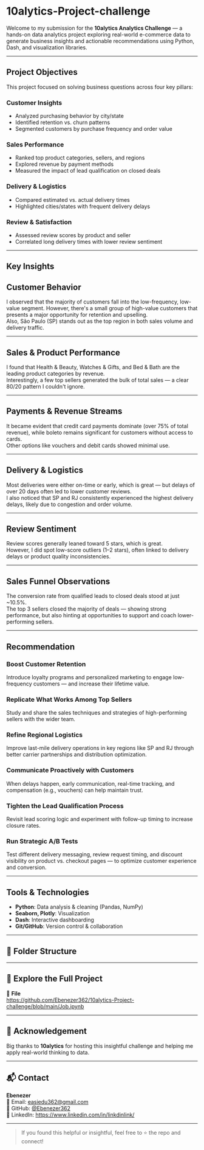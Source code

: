 # 10alytics-Project-challenge



Welcome to my submission for the **10alytics Analytics Challenge** — a hands-on data analytics project exploring real-world e-commerce data to generate business insights and actionable recommendations using Python, Dash, and visualization libraries.

---

##  Project Objectives

This project focused on solving business questions across four key pillars:

###  Customer Insights
- Analyzed purchasing behavior by city/state
- Identified retention vs. churn patterns
- Segmented customers by purchase frequency and order value

###  Sales Performance
- Ranked top product categories, sellers, and regions
- Explored revenue by payment methods
- Measured the impact of lead qualification on closed deals

###  Delivery & Logistics
- Compared estimated vs. actual delivery times
- Highlighted cities/states with frequent delivery delays

###  Review & Satisfaction
- Assessed review scores by product and seller
- Correlated long delivery times with lower review sentiment

---

##  Key Insights

##  Customer Behavior  
I observed that the majority of customers fall into the low-frequency, low-value segment. However, there's a small group of high-value customers that presents a major opportunity for retention and upselling.  
Also, São Paulo (SP) stands out as the top region in both sales volume and delivery traffic.

---

## Sales & Product Performance  
I found that Health & Beauty, Watches & Gifts, and Bed & Bath are the leading product categories by revenue.  
Interestingly, a few top sellers generated the bulk of total sales — a clear 80/20 pattern I couldn't ignore.

---

##  Payments & Revenue Streams  
It became evident that credit card payments dominate (over 75% of total revenue), while boleto remains significant for customers without access to cards.  
Other options like vouchers and debit cards showed minimal use.

---

##  Delivery & Logistics  
Most deliveries were either on-time or early, which is great — but delays of over 20 days often led to lower customer reviews.  
I also noticed that SP and RJ consistently experienced the highest delivery delays, likely due to congestion and order volume.

---

##  Review Sentiment  
Review scores generally leaned toward 5 stars, which is great.  
However, I did spot low-score outliers (1–2 stars), often linked to delivery delays or product quality inconsistencies.

---

##  Sales Funnel Observations  
The conversion rate from qualified leads to closed deals stood at just ~10.5%.  
The top 3 sellers closed the majority of deals — showing strong performance, but also hinting at opportunities to support and coach lower-performing sellers.

---

##  Recommendation

###  Boost Customer Retention  
Introduce loyalty programs and personalized marketing to engage low-frequency customers — and increase their lifetime value.

###  Replicate What Works Among Top Sellers  
Study and share the sales techniques and strategies of high-performing sellers with the wider team.

###  Refine Regional Logistics  
Improve last-mile delivery operations in key regions like SP and RJ through better carrier partnerships and distribution optimization.

###  Communicate Proactively with Customers  
When delays happen, early communication, real-time tracking, and compensation (e.g., vouchers) can help maintain trust.

###  Tighten the Lead Qualification Process  
Revisit lead scoring logic and experiment with follow-up timing to increase closure rates.

###  Run Strategic A/B Tests  
Test different delivery messaging, review request timing, and discount visibility on product vs. checkout pages — to optimize customer experience and conversion.




---

## Tools & Technologies

- **Python**: Data analysis & cleaning (Pandas, NumPy)
- **Seaborn, Plotly**: Visualization
- **Dash**: Interactive dashboarding
- **Git/GitHub**: Version control & collaboration

---

## 📁 Folder Structure

---

## 📎 Explore the Full Project

🔗 **File**  
https://github.com/Ebenezer362/10alytics-Project-challenge/blob/main/Job.ipynb

---

## 🙌 Acknowledgement

Big thanks to **10alytics** for hosting this insightful challenge and helping me apply real-world thinking to data.

---

## 📬 Contact

**Ebenezer**  
📧 Email: easiedu362@gmail.com  
🔗 GitHub: [@Ebenezer362](https://github.com/Ebenezer362)  
🔗 LinkedIn: https://www.linkedin.com/in/linkdinlink/

---

> If you found this helpful or insightful, feel free to ⭐ the repo and connect!


